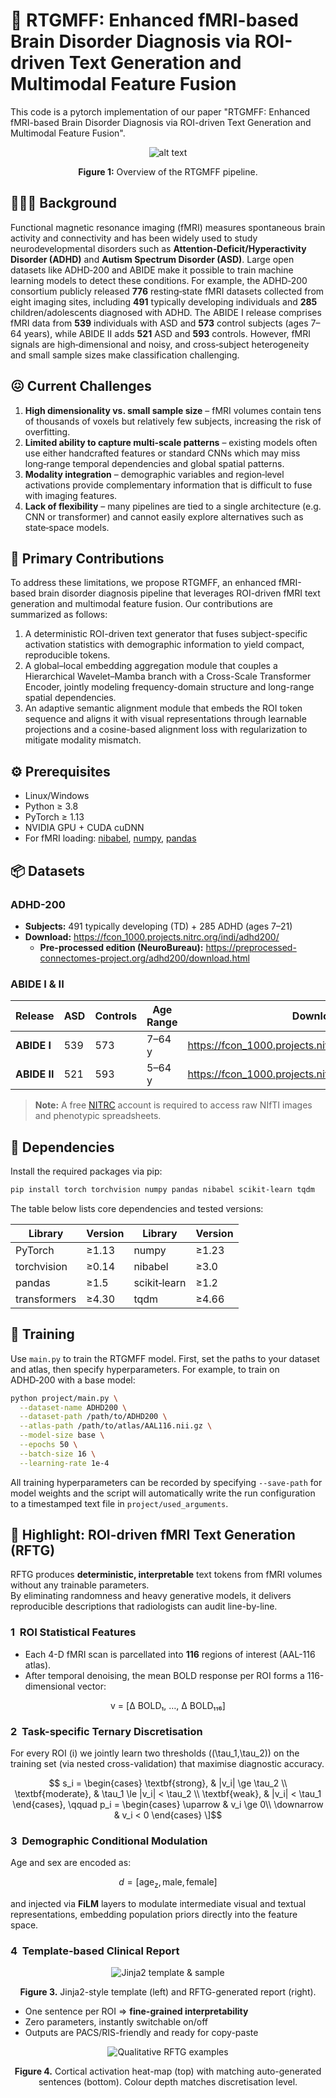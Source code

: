 # 🧠 RTGMFF: Enhanced fMRI-based Brain Disorder Diagnosis via ROI-driven Text Generation and Multimodal Feature Fusion

This code is a pytorch implementation of our paper "RTGMFF: Enhanced fMRI-based Brain Disorder Diagnosis via ROI-driven Text Generation and Multimodal Feature Fusion".

<div align="center">

![alt text](figures/framework.png)

**Figure 1:** Overview of the RTGMFF pipeline.  
</div>

## 🧑🏻‍🏫 Background

Functional magnetic resonance imaging (fMRI) measures spontaneous brain activity and connectivity and has been widely used to study neurodevelopmental disorders such as **Attention‑Deficit/Hyperactivity Disorder (ADHD)** and **Autism Spectrum Disorder (ASD)**.  Large open datasets like ADHD‑200 and ABIDE make it possible to train machine learning models to detect these conditions.  For example, the ADHD‑200 consortium publicly released **776** resting‑state fMRI datasets collected from eight imaging sites, including **491** typically developing individuals and **285** children/adolescents diagnosed with ADHD. The ABIDE I release comprises fMRI data from **539** individuals with ASD and **573** control subjects (ages 7–64 years), while ABIDE II adds **521** ASD and **593** controls. However, fMRI signals are high‑dimensional and noisy, and cross‑subject heterogeneity and small sample sizes make classification challenging.

## 😖 Current Challenges

1. **High dimensionality vs. small sample size** – fMRI volumes contain tens of thousands of voxels but relatively few subjects, increasing the risk of overfitting.
2. **Limited ability to capture multi‑scale patterns** – existing models often use either handcrafted features or standard CNNs which may miss long‑range temporal dependencies and global spatial patterns.
3. **Modality integration** – demographic variables and region‑level activations provide complementary information that is difficult to fuse with imaging features.
4. **Lack of flexibility** – many pipelines are tied to a single architecture (e.g. CNN or transformer) and cannot easily explore alternatives such as state‑space models.

## 🌟 Primary Contributions

To address these limitations, we propose RTGMFF, an enhanced fMRI-based brain disorder diagnosis pipeline that leverages ROI-driven fMRI text generation and multimodal feature fusion. Our contributions are summarized as follows: 

1. A deterministic ROI-driven text generator that fuses subject-specific activation statistics with demographic information to yield compact, reproducible tokens.
2. A global–local embedding aggregation module that couples a Hierarchical Wavelet–Mamba branch with a Cross-Scale Transformer Encoder, jointly modeling frequency-domain structure and long-range spatial dependencies.
3. An adaptive semantic alignment module that embeds the ROI token sequence and aligns it with visual representations through learnable projections and a cosine-based alignment loss with regularization to mitigate modality mismatch.

## ⚙️ Prerequisites

- Linux/Windows
- Python ≥ 3.8
- PyTorch ≥ 1.13
- NVIDIA GPU + CUDA cuDNN
- For fMRI loading: [nibabel](https://nipy.org/nibabel/), [numpy](https://numpy.org/), [pandas](https://pandas.pydata.org/)

## 📦 Datasets

### ADHD-200  
* **Subjects:** 491 typically developing (TD) + 285 ADHD (ages 7–21)  
* **Download:** <https://fcon_1000.projects.nitrc.org/indi/adhd200/>  
  * **Pre-processed edition (NeuroBureau):** <https://preprocessed-connectomes-project.org/adhd200/download.html>

### ABIDE I & II  

| Release | ASD | Controls | Age Range | Download Link |
|---------|-----|----------|-----------|---------------|
| **ABIDE I** | 539 | 573 | 7–64 y | <https://fcon_1000.projects.nitrc.org/indi/abide/abide_I.html> |
| **ABIDE II** | 521 | 593 | 5–64 y | <https://fcon_1000.projects.nitrc.org/indi/abide/abide_II.html> |

> **Note:** A free [NITRC](https://www.nitrc.org/) account is required to access raw NIfTI images and phenotypic spreadsheets.


## 🌵 Dependencies

Install the required packages via pip:

```bash
pip install torch torchvision numpy pandas nibabel scikit-learn tqdm
```

The table below lists core dependencies and tested versions:

<div align="center">

| Library      | Version | Library       | Version |
|-------------|---------|--------------|---------|
| PyTorch     | ≥1.13   | numpy        | ≥1.23   |
| torchvision | ≥0.14   | nibabel      | ≥3.0    |
| pandas      | ≥1.5    | scikit‑learn | ≥1.2    |
| transformers| ≥4.30   | tqdm         | ≥4.66   |

</div>

## 🍳 Training

Use `main.py` to train the RTGMFF model.  First, set the paths to your dataset and atlas, then specify hyperparameters.  For example, to train on ADHD‑200 with a base model:

```bash
python project/main.py \
  --dataset-name ADHD200 \
  --dataset-path /path/to/ADHD200 \
  --atlas-path /path/to/atlas/AAL116.nii.gz \
  --model-size base \
  --epochs 50 \
  --batch-size 16 \
  --learning-rate 1e-4
```

All training hyperparameters can be recorded by specifying `--save-path` for model weights and the script will automatically write the run configuration to a timestamped text file in `project/used_arguments`.

## 📝 Highlight: ROI-driven fMRI Text Generation (RFTG)

RFTG produces **deterministic, interpretable** text tokens from fMRI volumes without any trainable parameters.  
By eliminating randomness and heavy generative models, it delivers reproducible descriptions that radiologists can audit line-by-line.

### 1&nbsp; ROI Statistical Features
* Each 4-D fMRI scan is parcellated into **116** regions of interest (AAL-116 atlas).  
* After temporal denoising, the mean BOLD response per ROI forms a 116-dimensional vector:

<div align="center">
v = [Δ BOLD₁, …, Δ BOLD₁₁₆]
</div>


### 2&nbsp; Task-specific Ternary Discretisation
For every ROI \(i\) we jointly learn two thresholds \((\tau_1,\tau_2)\) on the training set
(via nested cross-validation) that maximise diagnostic accuracy.

$$
s_i =
\begin{cases}
\textbf{strong},    & |v_i| \ge \tau_2 \\
\textbf{moderate},  & \tau_1 \le |v_i| < \tau_2 \\
\textbf{weak},      & |v_i| < \tau_1
\end{cases},
\qquad
p_i =
\begin{cases}
\uparrow & v_i \ge 0\\
\downarrow & v_i < 0
\end{cases}
\]$$

### 3&nbsp; Demographic Conditional Modulation
Age and sex are encoded as:  

$$
d = \bigl[\text{age}_\mathrm{z},\,\text{male},\,\text{female}\bigr]
$$

and injected via **FiLM** layers to modulate intermediate visual and textual representations, embedding population priors directly into the feature space.

### 4&nbsp; Template-based Clinical Report
<div align="center">

![Jinja2 template & sample](figures/template.png)

**Figure&nbsp;3.** Jinja2-style template (left) and RFTG-generated report (right).
</div>

* One sentence per ROI ⇒ **fine-grained interpretability**  
* Zero parameters, instantly switchable on/off  
* Outputs are PACS/RIS-friendly and ready for copy-paste

<div align="center">

![Qualitative RFTG examples](figures/vis.png)

**Figure&nbsp;4.** Cortical activation heat-map (top) with matching auto-generated
sentences (bottom). Colour depth matches discretisation level.
</div>

